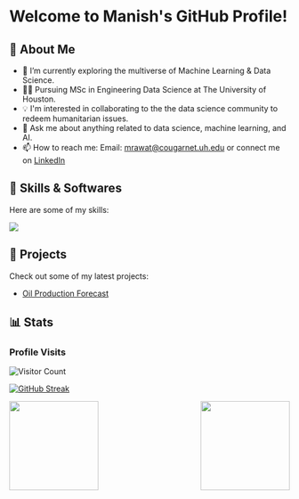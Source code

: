 # Welcome to Manish's GitHub Profile!

## :dart:  About Me 

- 🔭 I’m currently exploring the multiverse of Machine Learning & Data Science.
- :man_student: Pursuing MSc in Engineering Data Science at The University of Houston.
- :bulb: I'm interested in collaborating to the the data science community to redeem humanitarian issues.
- 💬 Ask me about anything related to data science, machine learning, and AI.
- 📫 How to reach me: Email: mrawat@cougarnet.uh.edu or connect me on [LinkedIn](https://www.linkedin.com/in/manishrawat07/) 

## :toolbox:  Skills & Softwares

Here are some of my skills:

<p align="left">
  <a href="https://skillicons.dev">
    <img src="https://skillicons.dev/icons?i=py,r,mysql,aws,tensorflow,ai,pytorch,kubernetes,html,django,flask,stackoverflow,git" />
  </a>
</p>


## :briefcase:  Projects 

Check out some of my latest projects:

- [Oil Production Forecast](https://github.com/ManishRawat07/PETR6397-Final-Project-Oil-Production-Forecasting-using-Machine-Learning)


## :bar_chart:  Stats

### Profile Visits

![Visitor Count](https://profile-counter.glitch.me/{ManishRawat07}/count.svg)

[![GitHub Streak](http://github-readme-streak-stats.herokuapp.com?user=ManishRawat07&theme=dark&background=000000)](https://git.io/streak-stats)

<img src="https://github-readme-stats.vercel.app/api?username=ManishRawat07&show_icons=true&theme=merko" align="left" height=160em>
<img src="https://github-readme-stats.vercel.app/api/top-langs/?username=ManishRawat07&layout=compact&theme=vision-friendly-dark" align="right" height=160em>
